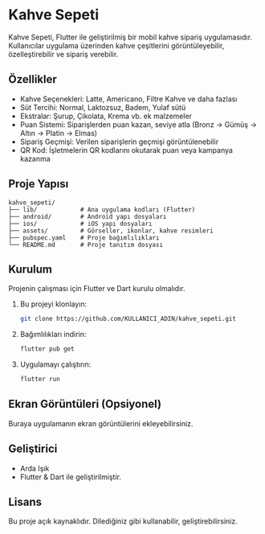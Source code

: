 # Kahve Sepeti

Kahve Sepeti, Flutter ile geliştirilmiş bir mobil kahve sipariş uygulamasıdır.  
Kullanıcılar uygulama üzerinden kahve çeşitlerini görüntüleyebilir, özelleştirebilir ve sipariş verebilir.

## Özellikler
- Kahve Seçenekleri: Latte, Americano, Filtre Kahve ve daha fazlası
- Süt Tercihi: Normal, Laktozsuz, Badem, Yulaf sütü
- Ekstralar: Şurup, Çikolata, Krema vb. ek malzemeler
- Puan Sistemi: Siparişlerden puan kazan, seviye atla (Bronz → Gümüş → Altın → Platin → Elmas)
- Sipariş Geçmişi: Verilen siparişlerin geçmişi görüntülenebilir
- QR Kod: İşletmelerin QR kodlarını okutarak puan veya kampanya kazanma

## Proje Yapısı
```
kahve_sepeti/
├── lib/            # Ana uygulama kodları (Flutter)
├── android/        # Android yapı dosyaları
├── ios/            # iOS yapı dosyaları
├── assets/         # Görseller, ikonlar, kahve resimleri
├── pubspec.yaml    # Proje bağımlılıkları
└── README.md       # Proje tanıtım dosyası
```

## Kurulum
Projenin çalışması için Flutter ve Dart kurulu olmalıdır.

1. Bu projeyi klonlayın:
   ```bash
   git clone https://github.com/KULLANICI_ADIN/kahve_sepeti.git
   ```
2. Bağımlılıkları indirin:
   ```bash
   flutter pub get
   ```
3. Uygulamayı çalıştırın:
   ```bash
   flutter run
   ```

## Ekran Görüntüleri (Opsiyonel)
Buraya uygulamanın ekran görüntülerini ekleyebilirsiniz.

## Geliştirici
- Arda Işık  
- Flutter & Dart ile geliştirilmiştir.

## Lisans
Bu proje açık kaynaklıdır. Dilediğiniz gibi kullanabilir, geliştirebilirsiniz.
